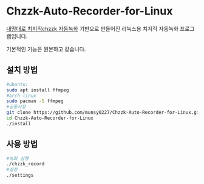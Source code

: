 # Chzzk-Auto-Recorder-for-Linux
[내맘대로 치지직chzzk 자동녹화](https://gall.dcinside.com/stellive/1150701) 기반으로 만들어진 리눅스용 치지직 자동녹화 프로그램입니다.

기본적인 기능은 원본하고 같습니다.

## 설치 방법
```bash
#ubuntu:
sudo apt install ffmpeg
#arch linux
sudo pacman -S ffmpeg
#공통사항
git clone https://github.com/munsy0227/Chzzk-Auto-Recorder-for-Linux.git
cd Chzzk-Auto-Recorder-for-Linux
./install
```

## 사용 방법
```bash
#녹화 실행
./chzzk_record
#설정
./settings
```

